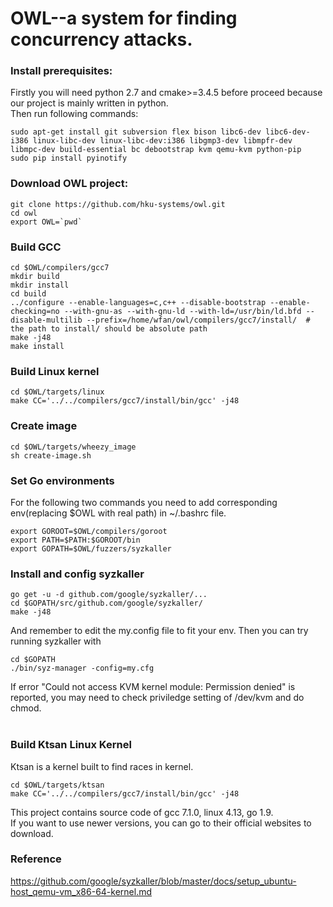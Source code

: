 # OWL--a system for finding concurrency attacks.

### Install prerequisites:
Firstly you will need python 2.7 and cmake>=3.4.5  before proceed because our project is mainly written in python.<br>
Then run following commands:
```
sudo apt-get install git subversion flex bison libc6-dev libc6-dev-i386 linux-libc-dev linux-libc-dev:i386 libgmp3-dev libmpfr-dev libmpc-dev build-essential bc debootstrap kvm qemu-kvm python-pip
sudo pip install pyinotify
```

### Download OWL project:

```
git clone https://github.com/hku-systems/owl.git
cd owl
export OWL=`pwd`
```
### Build GCC
```
cd $OWL/compilers/gcc7
mkdir build
mkdir install
cd build
../configure --enable-languages=c,c++ --disable-bootstrap --enable-checking=no --with-gnu-as --with-gnu-ld --with-ld=/usr/bin/ld.bfd --disable-multilib --prefix=/home/wfan/owl/compilers/gcc7/install/  # the path to install/ should be absolute path
make -j48
make install
```
### Build Linux kernel
```
cd $OWL/targets/linux
make CC='../../compilers/gcc7/install/bin/gcc' -j48
```
### Create image
```
cd $OWL/targets/wheezy_image
sh create-image.sh
```
### Set Go environments
For the following two commands you need to add corresponding env(replacing $OWL with real path) in ~/.bashrc file.
```
export GOROOT=$OWL/compilers/goroot
export PATH=$PATH:$GOROOT/bin
export GOPATH=$OWL/fuzzers/syzkaller
```
### Install and config syzkaller
```
go get -u -d github.com/google/syzkaller/...
cd $GOPATH/src/github.com/google/syzkaller/
make -j48
```
And remember to edit the my.config file to fit your env. Then you can try running syzkaller with
```
cd $GOPATH
./bin/syz-manager -config=my.cfg
```
If error "Could not access KVM kernel module: Permission denied" is reported, you may need to check priviledge setting of /dev/kvm and do chmod.<br><br>

### Build Ktsan Linux Kernel
Ktsan is a kernel built to find races in kernel.
```
cd $OWL/targets/ktsan
make CC='../../compilers/gcc7/install/bin/gcc' -j48
```
This project contains source code of gcc 7.1.0, linux 4.13, go 1.9. <br>
If you want to use newer versions, you can go to their official websites to download.<br>
### Reference
https://github.com/google/syzkaller/blob/master/docs/setup_ubuntu-host_qemu-vm_x86-64-kernel.md <br>
